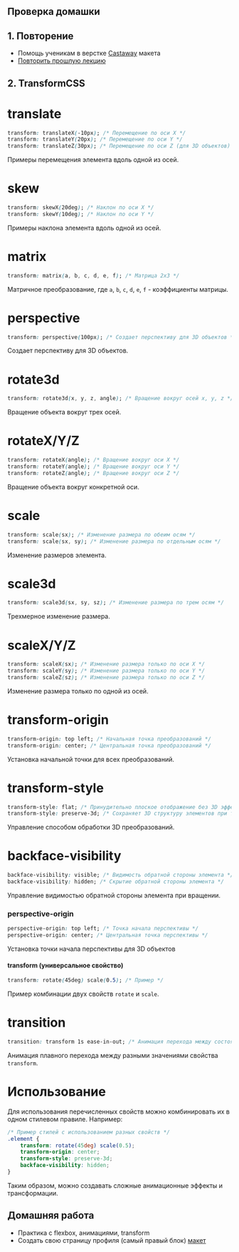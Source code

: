 ## Проверка домашки

## 1. Повторение
- Помощь ученикам в верстке [Castaway](https://www.figma.com/file/Fn88HQzfmrE7xCHG0yPsEW/Castaway?type=design&node-id=0:1&t=baI183eUNAoIr3nW-1 ) макета
- [Повторить прошлую лекцию](lecture5)

## 2. TransformCSS

# translate

```css
transform: translateX(-10px); /* Перемещение по оси X */
transform: translateY(20px); /* Перемещение по оси Y */
transform: translateZ(30px); /* Перемещение по оси Z (для 3D объектов) */
```

Примеры перемещения элемента вдоль одной из осей.

# skew

```css
transform: skewX(20deg); /* Наклон по оси X */
transform: skewY(10deg); /* Наклон по оси Y */
```

Примеры наклона элемента вдоль одной из осей.

# matrix

```css
transform: matrix(a, b, c, d, e, f); /* Матрица 2x3 */
```

Матричное преобразование, где `a`, `b`, `c`, `d`, `e`, `f` - коэффициенты матрицы.

# perspective

```css
transform: perspective(100px); /* Создает перспективу для 3D объектов */
```

Создает перспективу для 3D объектов.

# rotate3d

```css
transform: rotate3d(x, y, z, angle); /* Вращение вокруг осей x, y, z */
```

Вращение объекта вокруг трех осей.

# rotateX/Y/Z

```css
transform: rotateX(angle); /* Вращение вокруг оси X */
transform: rotateY(angle); /* Вращение вокруг оси Y */
transform: rotateZ(angle); /* Вращение вокруг оси Z */
```

Вращение объекта вокруг конкретной оси.

# scale

```css
transform: scale(sx); /* Изменение размера по обеим осям */
transform: scale(sx, sy); /* Изменение размера по отдельным осям */
```

Изменение размеров элемента.

# scale3d

```css
transform: scale3d(sx, sy, sz); /* Изменение размера по трем осям */
```

Трехмерное изменение размера.

# scaleX/Y/Z

```css
transform: scaleX(sx); /* Изменение размера только по оси X */
transform: scaleY(sy); /* Изменение размера только по оси Y */
transform: scaleZ(sz); /* Изменение размера только по оси Z */
```

Изменение размера только по одной из осей.

# transform-origin

```css
transform-origin: top left; /* Начальная точка преобразований */
transform-origin: center; /* Центральная точка преобразований */
```

Установка начальной точки для всех преобразований.

# transform-style

```css
transform-style: flat; /* Принудительно плоское отображение без 3D эффектов */
transform-style: preserve-3d; /* Сохраняет 3D структуру элементов при трансформациях */
```

Управление способом обработки 3D преобразований.

# backface-visibility

```css
backface-visibility: visible; /* Видимость обратной стороны элемента */
backface-visibility: hidden; /* Скрытие обратной стороны элемента */
```

Управление видимостью обратной стороны элемента при вращении.

### perspective-origin

```css
perspective-origin: top left; /* Точка начала перспективы */
perspective-origin: center; /* Центральная точка перспективы */
```

Установка точки начала перспективы для 3D объектов

#### transform (универсальное свойство)
```css
transform: rotate(45deg) scale(0.5); /* Пример */
```
Пример комбинации двух свойств `rotate` и `scale`.

# transition

```css
transition: transform 1s ease-in-out; /* Анимация перехода между состояниями */
```

Анимация плавного перехода между разными значениями свойства `transform`.


# Использование

Для использования перечисленных свойств можно комбинировать их в одном стилевом правиле. Например:

```css
/* Пример стилей с использованием разных свойств */
.element {
    transform: rotate(45deg) scale(0.5);
    transform-origin: center;
    transform-style: preserve-3d;
    backface-visibility: hidden;
}
```

Таким образом, можно создавать сложные анимационные эффекты и трансформации.


## Домашняя работа

- Практика с flexbox, анимациями, transform
- Создать свою страницу профиля (самый правый блок) [макет](https://www.figma.com/design/AQJogde7ttx3zgZQzhSkPX/User-profile-%26-Settings-screen-(Community)?node-id=11-2369&node-type=frame&t=tOHfSViVV0TxAT4W-0) 